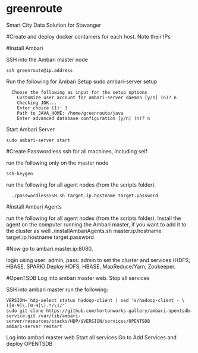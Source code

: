 # greenroute
Smart City Data Solution for Stavanger

#Create and deploy docker containers for each host. Note their IPs

#Install Ambari

  SSH into the Ambari master node
  
    ssh greenroute@ip.address
    
  Run the following for Ambari Setup
    sudo ambari-server setup
    
      Choose the following as input for the setup options
        Customize user account for ambari-server daemon [y/n] (n)? n
        Checking JDK...
        Enter choice (1): 3
        Path to JAVA_HOME: /home/greenroute/java
        Enter advanced database configuration [y/n] (n)? n
  
  Start Ambari Server
  
    sudo ambari-server start
    
#Create Passwordless ssh for all machines, including self

  run the following only on the master node
  
    ssh-keygen
    
  run the following for all agent nodes (from the scripts folder). 
  
      ./passwordlessSSH.sh target.ip.hostname target.password

#Install Ambari Agents

  run the following for all agent nodes (from the scripts folder). Install the agent on the computer running the Ambari master, if you want to add it to the cluster as well
    ./installAmbariAgents.sh master.ip.hostname target.ip.hostname target.password

#Now go to ambari.master.ip:8080,  

login using user: admin, pass: admin to set the cluster and services (HDFS; HBASE, SPARK)
Deploy HDFS, HBASE, MapReduce/Yarn, Zookeeper.

#OpenTSDB
  Log into ambari master web. Stop all services

  SSH into ambari master
  run the following:

    VERSION=`hdp-select status hadoop-client | sed 's/hadoop-client - \([0-9]\.[0-9]\).*/\1/'`
    sudo git clone https://github.com/hortonworks-gallery/ambari-opentsdb-service.git /var/lib/ambari-server/resources/stacks/HDP/$VERSION/services/OPENTSDB
    ambari-server restart

  Log into ambari master web
  Start all services
  Go to Add Services and deploy OPENTSDB
